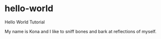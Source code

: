 # hello-world
Hello World Tutorial

My name is Kona and I like to sniff bones and bark at reflections of myself. 
